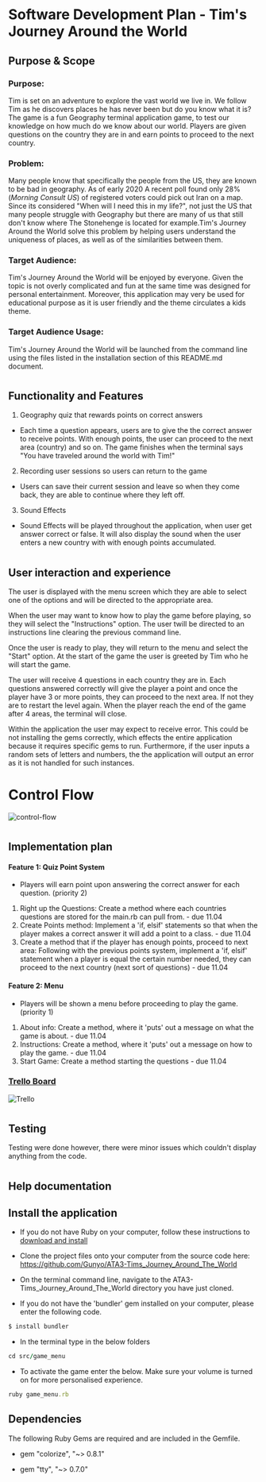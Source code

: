 # Software Development Plan - Tim's Journey Around the World

## Purpose & Scope

### **Purpose:** 

Tim is set on an adventure to explore the vast world we live in. We follow Tim as he discovers places he has never been but do you know what it is? The game is a fun Geography terminal application game, to test our knowledge on how much do we know about our world. Players are given questions on the country they are in and earn points to proceed to the next country. 

### **Problem:**

Many people know that specifically the people from the US, they are known to be bad in geography. As of early 2020 A recent poll found only 28% (*Morning Consult US*) of registered voters could pick out Iran on a map. Since its considered "When will I need this in my life?", not just the US that many people struggle with Geography but there are many of us that still don't know where The Stonehenge is located for example.Tim's Journey Around the World solve this problem by helping users understand the uniqueness of places, as well as of the similarities between them.

### **Target Audience:**

Tim's Journey Around the World will be enjoyed by everyone. Given the topic is not overly complicated and fun at the same time was designed for personal entertainment. Moreover, this application may very be used for educational purpose as it is user friendly and the theme circulates a kids theme.

### **Target Audience Usage:**

Tim's Journey Around the World will be launched from the command line using the files listed in the installation section of this README.md document. 


#

## Functionality and Features

1. Geography quiz that rewards points on correct answers 

- Each time a question appears, users are to give the the correct answer to receive points. With enough points, the user can proceed to the next area (country) and so on. The game finishes when the terminal says "You have traveled around the world with Tim!"


2. Recording user sessions so users can return to the game

- Users can save their current session and leave so when they come back, they are able to continue where they left off.
 
3. Sound Effects

- Sound Effects will be played throughout the application, when user get answer correct or false. It will also display the sound when the user enters a new country with with enough points accumulated. 

# 

## User interaction and experience

The user is displayed with the menu screen which they are able to select one of the options and will be directed  to the appropriate area.

When the user may want to know how to play the game before playing, so they will select the "Instructions" option. The user twill be directed to an instructions line clearing the previous command line. 

Once the user is ready to play, they will return to the menu and select the "Start" option. At the start of the game the user is greeted by Tim who he will start the game.

The user will receive 4 questions in each country they are in. Each questions answered correctly will give the player a point and once the player have 3 or more points, they can proceed to the next area. If not they are to restart the level again. When the player reach the end of the game after 4 areas, the terminal will close. 

Within the application the user may expect to receive error. This could be not installing the gems correctly, which effects the entire application because it requires specific gems to run. Furthermore, if the user inputs a random sets of letters and numbers, the the application will output an error as it is not handled for such instances.   

#

# Control Flow
![control-flow](./img/control_flow.png)

#

## Implementation plan

#### Feature 1: Quiz Point System
- Players will earn point upon answering the correct answer for each question. (priority 2)
1. Right up the Questions: Create a method where each countries questions are stored for the main.rb can pull from.  - due 11.04
2. Create Points method: Implement a 'if, elsif' statements so that when the player makes a correct answer it will add a point to a class. - due 11.04
3. Create a method that if the player has enough points, proceed to next area: Following with the previous points system, implement a 'if, elsif' statement when a player is equal the certain number needed, they can proceed to the next country (next sort of questions) - due 11.04

#### Feature 2: Menu
- Players will be shown a menu before proceeding to play the game. (priority 1)
1. About info: Create a method, where it 'puts' out a message on what the game is about. - due 11.04
2. Instructions: Create a method, where it 'puts' out a message on how to play the game. - due 11.04
3. Start Game: Create a method starting the questions - due 11.04

### [Trello Board](https://trello.com/b/Y1djURrA/tims-journey-around-the-world-app)

![Trello](./img/trello.png)

#

## Testing 

Testing were done however, there were minor issues which couldn't display anything from the code.

#
## Help documentation

## Install the application

- If you do not have Ruby on your computer, follow these instructions to [download and install](https://www.ruby-lang.org/en/documentation/installation/)

- Clone the project files onto your computer from the source code here: https://github.com/Gunyo/ATA3-Tims_Journey_Around_The_World

- On the terminal command line, navigate to the ATA3-Tims_Journey_Around_The_World directory you have just cloned.
- If you do not have the 'bundler' gem installed on your computer, please enter the following code.
 
```ruby
$ install bundler
```
- In the terminal type in the below folders 

```ruby
cd src/game_menu
```
- To activate the game enter the below. Make sure your volume is turned on for more personalised experience. 


```ruby
ruby game_menu.rb
```
## Dependencies 

The following Ruby Gems are required and are included in the Gemfile.

- gem "colorize", "~> 0.8.1"

- gem "tty", "~> 0.7.0"

#